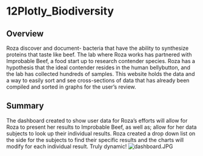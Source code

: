 # 12Plotly_Biodiversity

## Overview
Roza discover and document- bacteria that have the ability to synthesize proteins that taste like beef.   The lab where Roza works has partnered with Improbable Beef, a food start up to research contender species.   Roza has a hypothesis that the ideal contender resides in the human bellybutton, and the lab has collected hundreds of samples.    This website holds the data and a way to easily sort and see cross-sections of data that has already been compiled and sorted in graphs for the user’s review.


## Summary
The dashboard created to show user data for Roza’s efforts will allow for Roza to present her results to Improbable Beef, as well as; allow for her data subjects to look up their individual results.  Roza created a drop down list on the side for the subjects to find their specific results and the charts will modify for each individual result.  Truly dynamic!
![dashboard.JPG](Homework\12Plotly_Biodiversity/dashboard.JPG)